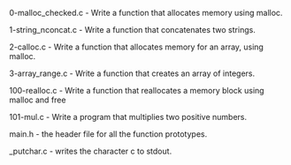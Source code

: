 0-malloc_checked.c - Write a function that allocates memory using malloc.

1-string_nconcat.c - Write a function that concatenates two strings.

2-calloc.c - Write a function that allocates memory for an array, using malloc.

3-array_range.c - Write a function that creates an array of integers.

100-realloc.c - Write a function that reallocates a memory block using malloc and free

101-mul.c - Write a program that multiplies two positive numbers.

main.h - the header file for all the function prototypes.

_putchar.c - writes the character c to stdout.


